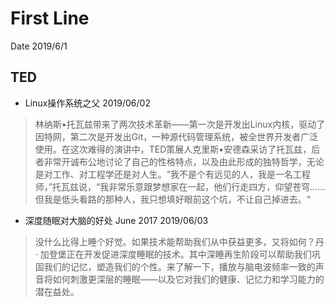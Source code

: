 # First Line
Date 2019/6/1

## TED

- Linux操作系统之父
2019/06/02
> 林纳斯•托瓦兹带来了两次技术革新——第一次是开发出Linux内核，驱动了因特网，第二次是开发出Git，一种源代码管理系统，被全世界开发者广泛使用。在这次难得的演讲中，TED策展人克里斯•安德森采访了托瓦兹，后者非常开诚布公地讨论了自己的性格特点，以及由此形成的独特哲学，无论是对工作、对工程学还是对人生。“我不是个有远见的人，我是一名工程师，”托瓦兹说，“我非常乐意跟梦想家在一起，他们行走四方，仰望苍穹……但我是低头看路的那种人，我只想填好眼前这个坑，不让自己掉进去。“

- 深度随眠对大脑的好处 June 2017 
2019/06/03
> 没什么比得上睡个好觉。如果技术能帮助我们从中获益更多，又将如何？丹 · 加登堡正在开发促进深度睡眠的技术。其中深睡再生阶段可以帮助我们巩固我们的记忆，塑造我们的个性。来了解一下，播放与脑电波频率一致的声音将如何刺激更深层的睡眠——以及它对我们的健康、记忆力和学习能力的潜在益处。
